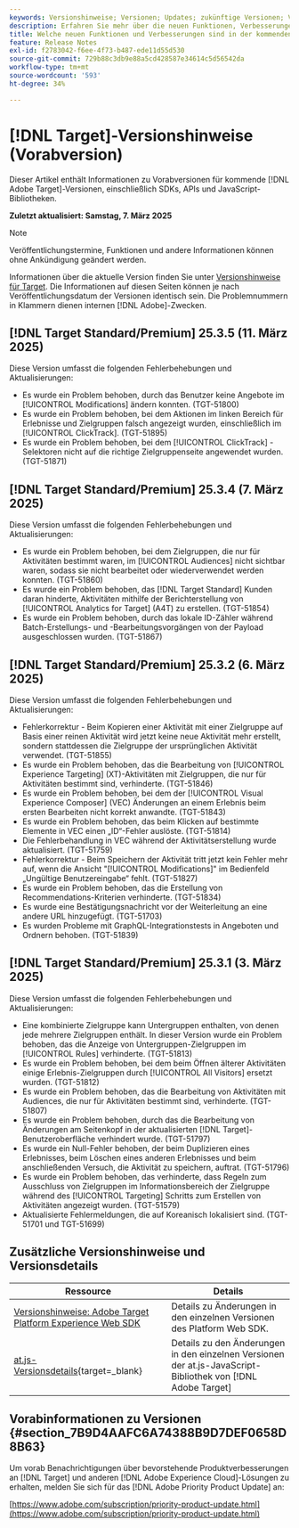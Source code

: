 ```yaml
---
keywords: Versionshinweise; Versionen; Updates; zukünftige Versionen; Verbesserungen; neue Funktionen; Fehlerbehebungen; Updates; Vorabversion; frühzeitiger Zugriff
description: Erfahren Sie mehr über die neuen Funktionen, Verbesserungen und Fehlerbehebungen in der kommenden Version von [!DNL Adobe Target] sowie in den zugehörigen SDKs, APIs und JavaScript-Bibliotheken.
title: Welche neuen Funktionen und Verbesserungen sind in der kommenden  [!DNL Target] -Version enthalten?
feature: Release Notes
exl-id: f2783042-f6ee-4f73-b487-ede11d55d530
source-git-commit: 729b88c3db9e88a5cd428587e34614c5d56542da
workflow-type: tm+mt
source-wordcount: '593'
ht-degree: 34%

---
```


# [!DNL Target]-Versionshinweise (Vorabversion)

Dieser Artikel enthält Informationen zu Vorabversionen für kommende [!DNL Adobe Target]-Versionen, einschließlich SDKs, APIs und JavaScript-Bibliotheken.

**Zuletzt aktualisiert: Samstag, 7. März 2025**

>[!NOTE]
>
>Veröffentlichungstermine, Funktionen und andere Informationen können ohne Ankündigung geändert werden.
>
>Informationen über die aktuelle Version finden Sie unter [Versionshinweise für Target](release-notes.md). Die Informationen auf diesen Seiten können je nach Veröffentlichungsdatum der Versionen identisch sein. Die Problemnummern in Klammern dienen internen [!DNL Adobe]-Zwecken.

## [!DNL Target Standard/Premium] 25.3.5 (11. März 2025)

Diese Version umfasst die folgenden Fehlerbehebungen und Aktualisierungen:

* Es wurde ein Problem behoben, durch das Benutzer keine Angebote im [!UICONTROL Modifications] ändern konnten. (TGT-51800)
* Es wurde ein Problem behoben, bei dem Aktionen im linken Bereich für Erlebnisse und Zielgruppen falsch angezeigt wurden, einschließlich im [!UICONTROL ClickTrack]. (TGT-51895)
* Es wurde ein Problem behoben, bei dem [!UICONTROL ClickTrack] -Selektoren nicht auf die richtige Zielgruppenseite angewendet wurden. (TGT-51871)

## [!DNL Target Standard/Premium] 25.3.4 (7. März 2025)

Diese Version umfasst die folgenden Fehlerbehebungen und Aktualisierungen:

* Es wurde ein Problem behoben, bei dem Zielgruppen, die nur für Aktivitäten bestimmt waren, im [!UICONTROL Audiences] nicht sichtbar waren, sodass sie nicht bearbeitet oder wiederverwendet werden konnten. (TGT-51860)
* Es wurde ein Problem behoben, das [!DNL Target Standard] Kunden daran hinderte, Aktivitäten mithilfe der Berichterstellung von [!UICONTROL Analytics for Target] (A4T) zu erstellen. (TGT-51854)
* Es wurde ein Problem behoben, durch das lokale ID-Zähler während Batch-Erstellungs- und -Bearbeitungsvorgängen von der Payload ausgeschlossen wurden. (TGT-51867)

## [!DNL Target Standard/Premium] 25.3.2 (6. März 2025)

Diese Version umfasst die folgenden Fehlerbehebungen und Aktualisierungen:

* Fehlerkorrektur - Beim Kopieren einer Aktivität mit einer Zielgruppe auf Basis einer reinen Aktivität wird jetzt keine neue Aktivität mehr erstellt, sondern stattdessen die Zielgruppe der ursprünglichen Aktivität verwendet. (TGT-51855)
* Es wurde ein Problem behoben, das die Bearbeitung von [!UICONTROL Experience Targeting] (XT)-Aktivitäten mit Zielgruppen, die nur für Aktivitäten bestimmt sind, verhinderte. (TGT-51846)
* Es wurde ein Problem behoben, bei dem der [!UICONTROL Visual Experience Composer] (VEC) Änderungen an einem Erlebnis beim ersten Bearbeiten nicht korrekt anwandte. (TGT-51843)
* Es wurde ein Problem behoben, das beim Klicken auf bestimmte Elemente in VEC einen „ID“-Fehler auslöste. (TGT-51814)
* Die Fehlerbehandlung in VEC während der Aktivitätserstellung wurde aktualisiert. (TGT-51759)
* Fehlerkorrektur - Beim Speichern der Aktivität tritt jetzt kein Fehler mehr auf, wenn die Ansicht &quot;[!UICONTROL Modifications]&quot; im Bedienfeld „Ungültige Benutzereingabe“ fehlt. (TGT-51827)
* Es wurde ein Problem behoben, das die Erstellung von Recommendations-Kriterien verhinderte. (TGT-51834)
* Es wurde eine Bestätigungsnachricht vor der Weiterleitung an eine andere URL hinzugefügt. (TGT-51703)
* Es wurden Probleme mit GraphQL-Integrationstests in Angeboten und Ordnern behoben. (TGT-51839)

## [!DNL Target Standard/Premium] 25.3.1 (3. März 2025)

Diese Version umfasst die folgenden Fehlerbehebungen und Aktualisierungen:

* Eine kombinierte Zielgruppe kann Untergruppen enthalten, von denen jede mehrere Zielgruppen enthält. In dieser Version wurde ein Problem behoben, das die Anzeige von Untergruppen-Zielgruppen im [!UICONTROL Rules] verhinderte. (TGT-51813)
* Es wurde ein Problem behoben, bei dem beim Öffnen älterer Aktivitäten einige Erlebnis-Zielgruppen durch [!UICONTROL All Visitors] ersetzt wurden. (TGT-51812)
* Es wurde ein Problem behoben, das die Bearbeitung von Aktivitäten mit Audiences, die nur für Aktivitäten bestimmt sind, verhinderte. (TGT-51807)
* Es wurde ein Problem behoben, durch das die Bearbeitung von Änderungen am Seitenkopf in der aktualisierten [!DNL Target]-Benutzeroberfläche verhindert wurde. (TGT-51797)
* Es wurde ein Null-Fehler behoben, der beim Duplizieren eines Erlebnisses, beim Löschen eines anderen Erlebnisses und beim anschließenden Versuch, die Aktivität zu speichern, auftrat. (TGT-51796)
* Es wurde ein Problem behoben, das verhinderte, dass Regeln zum Ausschluss von Zielgruppen im Informationsbereich der Zielgruppe während des [!UICONTROL Targeting] Schritts zum Erstellen von Aktivitäten angezeigt wurden. (TGT-51579)
* Aktualisierte Fehlermeldungen, die auf Koreanisch lokalisiert sind. (TGT-51701 und TGT-51699)

<!-- 
## [!DNL Target Standard/Premium] 24.10.2 (October 21, 2024)

This release contains the following fixes:

* Fixed an issue that prevented [!UICONTROL Recommendations] activities from loading in [!UICONTROL Compose] and [!UICONTROL Browse] modes. (TGT-50709)
* Fixed an issue with the new [[!DNL Google Chrome] [!UICONTROL Visual Editing Helper] extension](/help/main/c-experiences/c-visual-experience-composer/r-troubleshoot-composer/visual-editing-helper-extension.md) that caused a redirect from the [!UICONTROL Visual Experience Composer] (VEC) to the [!UICONTROL Activities Library] after clicking Cancel. Before this fix, customers needed to refresh the [!UICONTROL Activities Library] before being able to create new activities. (TGT-49980)-->

## Zusätzliche Versionshinweise und Versionsdetails

| Ressource | Details |
|--- |--- |
| [Versionshinweise: Adobe Target Platform Experience Web SDK](https://experienceleague.adobe.com/docs/experience-platform/edge/release-notes.html?lang=de) | Details zu Änderungen in den einzelnen Versionen des Platform Web SDK. |
| [at.js-Versionsdetails](https://experienceleague.adobe.com/docs/target-dev/developer/client-side/at-js-implementation/target-atjs-versions.html?lang=de){target=_blank} | Details zu den Änderungen in den einzelnen Versionen der at.js-JavaScript-Bibliothek von [!DNL Adobe Target] |

## Vorabinformationen zu Versionen {#section_7B9D4AAFC6A74388B9D7DEF0658D8B63}

Um vorab Benachrichtigungen über bevorstehende Produktverbesserungen an [!DNL Target] und anderen [!DNL Adobe Experience Cloud]-Lösungen zu erhalten, melden Sie sich für das [!DNL Adobe Priority Product Update] an:

[https://www.adobe.com/subscription/priority-product-update.html](https://www.adobe.com/subscription/priority-product-update.html)
